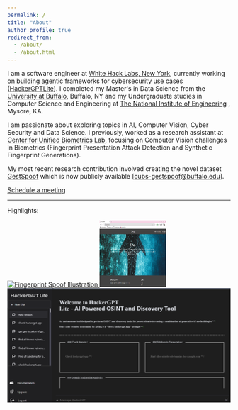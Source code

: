```yaml
---
permalink: /
title: "About"
author_profile: true
redirect_from: 
  - /about/
  - /about.html
---
```

I am a software engineer at [White Hack Labs, New York](https://whitehacklabs.com/), currently working on building agentic frameworks for cybersecurity use cases ([HackerGPTLite](https://hackergpt.app/auth/login)). I completed my Master's in Data Science from the [University at Buffalo](https://www.buffalo.edu/), Buffalo, NY and my Undergraduate studies in Computer Science and Engineering at [The National Institute of Engineering](https://nie.ac.in/) , Mysore, KA.

I am passionate about exploring topics in AI, Computer Vision, Cyber Security and Data Science. I previously, worked as a research assistant at [Center for Unified Biometrics Lab](https://www.buffalo.edu/cubs.html), focusing on Computer Vision challenges in Biometrics (Fingerprint Presentation Attack Detection and Synthetic Fingerprint Generations).

My most recent research contribution involved creating the novel dataset [GestSpoof](https://www.buffalo.edu/cubs/research/datasets/gestspoof-dataset.html) which is now publicly available [cubs-gestspoof@buffalo.edu].  

[Schedule a meeting](https://calendly.com/shreeramgs/video-interview)

---
Highlights:

<a href="/publication/gestspoof" rel="permalink">
    <img src="/images/GestSpoof_Dataset_Final_Poster_page-0001.jpg" 
         alt="Fingerprint Spoof Illustration" 
         style="width: 150px; height: 150px; object-fit: cover;">
</a>


<a href="https://github.com/shreeramgs/E-wal" rel="permalink">
    <img src="/images/Ewal.png" 
         alt="Ewal" 
         style="width: 150px; height: 150px;">
</a>

<a href="http://hackergpt.app/auth/login">
    <img src="/images/hackerGPT_landingpage.png" 
         alt="HackerGPT Landing Page">
</a>


